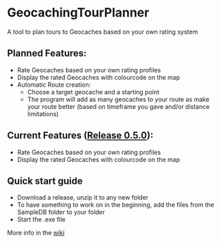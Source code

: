 # GeocachingTourPlanner
A tool to plan tours to Geocaches based on your own rating system

## Planned Features:
* Rate Geocaches based on your own rating profiles
* Display the rated Geocaches with colourcode on the map
* Automatic Route creation:
  * Choose a target geocache and a starting point
  * The program will add as many geocaches to your route as make your route better (based on timeframe you gave and/or distance limitations)
 
## Current Features ([Release 0.5.0](https://github.com/pingurus/GeocachingTourPlanner/releases)):
* Rate Geocaches based on your own rating profiles
* Display the rated Geocaches with colourcode on the map

## Quick start guide
* Download a release, unzip it to any new folder
* To have something to work on in the beginning, add the files from the SampleDB folder to your folder
* Start the .exe file

More info in the [wiki](https://github.com/pingurus/GeocachingTourPlanner/wiki)
